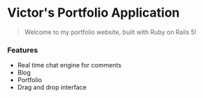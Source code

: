 # Victor's Portfolio Application

> Welcome to my portfolio website, built with Ruby on Rails 5!

### Features

- Real time chat engine for comments
- Blog
- Portfolio
- Drag and drop interface
